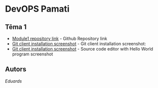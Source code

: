 # DevOPS Pamati
## Tēma 1
- [Module1 repository link](https://github.com/evldog/devops_basic_eduardsklesc) - Github Repository link 
- [Git client installation screenshot](https://github.com/evldog/devops_basic_eduardsklesc/module1/uzdevums1_1.png) - Git client installation screenshot:
- [Git client installation screenshot](https://github.com/evldog/devops_basic_eduardsklesc/module1/uzdevums1_2.png) - Source code editor with Hello World program screenshot

## Autors
_Eduards_